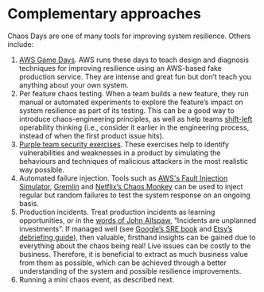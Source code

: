 # Complementary approaches

Chaos Days are one of many tools for improving system resilience.  Others include:

1. [AWS Game Days](https://aws.amazon.com/gameday/).  AWS runs these days to teach design and diagnosis techniques for improving resilience using an AWS-based fake production service.  They are intense and great fun but don’t teach you anything about your own system.
2. Per feature chaos testing.  When a team builds a new feature, they run manual or automated experiments to explore the feature’s impact on system resilience as part of its testing.  This can be a good way to introduce chaos-engineering principles, as well as help teams [shift-left](https://en.wikipedia.org/wiki/Shift-left\_testing) operability thinking (i.e., consider it earlier in the engineering process, instead of when the first product issue hits).
3. [Purple team security exercises](https://secure-delivery.playbook.ee/practices/operate/security-testing-in-production#use-purple-team-exercises).  These exercises help to identify vulnerabilities and weaknesses in a product by simulating the behaviours and techniques of malicious attackers in the most realistic way possible.
4. Automated failure injection.  Tools such as [AWS's Fault Injection Simulator](https://aws.amazon.com/fis/),  [Gremlin](https://www.gremlin.com/) and [Netflix’s Chaos Monkey](https://github.com/netflix/chaosmonkey) can be used to inject regular but random failures to test the system response on an ongoing basis.
5. Production incidents.  Treat production incidents as learning opportunities, or in the [words of John Allspaw](https://twitter.com/allspaw/status/1233778870635155456), “Incidents are unplanned investments”.  If managed well (see [Google’s SRE book](https://sre.google/sre-book/postmortem-culture/) and [Etsy’s debriefing guide](https://extfiles.etsy.com/DebriefingFacilitationGuide.pdf)), then valuable, firsthand insights can be gained due to everything about the chaos being real!  Live issues can be costly to the business. Therefore, it is beneficial to extract as much business value from them as possible, which can be achieved through a better understanding of the system and possible resilience improvements.
6. Running a mini chaos event, as described next.
